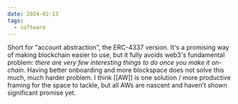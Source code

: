 ```yaml
---
date: 2024-02-13
tags:
  - software
---
```


Short for "account abstraction", the ERC-4337 version. It's a promising way of making blockchain easier to use, but it fully avoids web3's fundamental problem: *there are very few interesting things to do once you make it on-chain*. Having better onboarding and more blockspace does not solve this much, much harder problem. I think [[AW]] is one solution / more productive framing for the space to tackle, but all AWs are nascent and haven't shown significant promise yet.